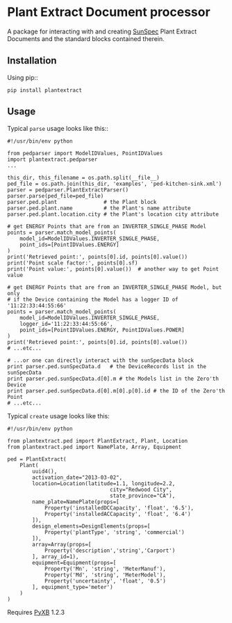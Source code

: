 Plant Extract Document processor
================================
A package for interacting with and creating [SunSpec](http://sunspec.org)
Plant Extract Documents and the standard blocks contained therein.

Installation
------------
Using pip::

    pip install plantextract

Usage
-------
Typical `parse` usage looks like this::

    #!/usr/bin/env python

    from pedparser import ModelIDValues, PointIDValues
    import plantextract.pedparser
    ...

    this_dir, this_filename = os.path.split(__file__)
    ped_file = os.path.join(this_dir, 'examples', 'ped-kitchen-sink.xml')
    parser = pedparser.PlantExtractParser()
    parser.parse(ped_file=ped_file)
    parser.ped.plant               # the Plant block
    parser.ped.plant.name          # the Plant's name attribute
    parser.ped.plant.location.city # the Plant's location city attribute

    # get ENERGY Points that are from an INVERTER_SINGLE_PHASE Model
    points = parser.match_model_points(
        model_id=ModelIDValues.INVERTER_SINGLE_PHASE,
        point_ids=[PointIDValues.ENERGY]
    )
    print('Retrieved point:', points[0].id, points[0].value())
    print('Point scale factor:', points[0].sf)
    print('Point value:', points[0].value())  # another way to get Point value

    # get ENERGY Points that are from an INVERTER_SINGLE_PHASE Model, but only
    # if the Device containing the Model has a logger ID of '11:22:33:44:55:66'
    points = parser.match_model_points(
        model_id=ModelIDValues.INVERTER_SINGLE_PHASE,
        logger_id='11:22:33:44:55:66',
        point_ids=[PointIDValues.ENERGY, PointIDValues.POWER]
    )
    print('Retrieved point:', points[0].id, points[0].value())
    # ...etc...

    # ...or one can directly interact with the sunSpecData block
    print parser.ped.sunSpecData.d   # the DeviceRecords list in the sunSpecData
    print parser.ped.sunSpecData.d[0].m # the Models list in the Zero'th Device
    print parser.ped.sunSpecData.d[0].m[0].p[0].id # the ID of the Zero'th Point
    # ...etc...


Typical `create` usage looks like this:

    #!/usr/bin/env python

    from plantextract.ped import PlantExtract, Plant, Location
    from plantextract.ped import NamePlate, Array, Equipment

    ped = PlantExtract(
        Plant(
            uuid4(),
            activation_date="2013-03-02",
            location=Location(latitude=1.1, longitude=2.2,
                                     city="Redwood City",
                                     state_province="CA"),
            name_plate=NamePlate(props=[
                Property('installedDCCapacity', 'float', '6.5'),
                Property('installedACCapacity', 'float', '6.4')
            ]),
            design_elements=DesignElements(props=[
                Property('plantType', 'string', 'commercial')
            ]),
            array=Array(props=[
                Property('description','string','Carport')
            ], array_id=1),
            equipment=Equipment(props=[
                Property('Mn', 'string', 'MeterManuf'),
                Property('Md', 'string', 'MeterModel'),
                Property('uncertainty', 'float', '0.5')
            ], equipment_type='meter')
        )
    )

Requires [PyXB](http://pyxb.sourceforge.net) 1.2.3